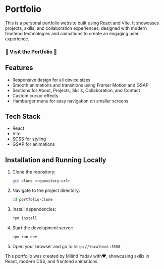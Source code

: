 # Portfolio

This is a personal portfolio website built using React and Vite. It showcases projects, skills, and collaboration experiences, designed with modern frontend technologies and animations to create an engaging user experience.


### <a href="https://milindpersonal-3dportfolio.netlify.app/">🌟 Visit the Portfolio 🌟</a>

## Features

- Responsive design for all device sizes
- Smooth animations and transitions using Framer Motion and GSAP
- Sections for About, Projects, Skills, Collaboration, and Contact
- Custom cursor effects
- Hamburger menu for easy navigation on smaller screens

## Tech Stack

- React
- Vite
- SCSS for styling
- GSAP for animations

## Installation and Running Locally

1. Clone the repository:
   ```bash
   git clone <repository-url>
   ```
2. Navigate to the project directory:
   ```bash
   cd portfolio-clone
   ```
3. Install dependencies:
   ```bash
   npm install
   ```
4. Start the development server:
   ```bash
   npm run dev
   ```
5. Open your browser and go to `http://localhost:3000`



This portfolio was created by Milind Yadav with♥️, showcasing skills in React, modern CSS, and frontend animations.
